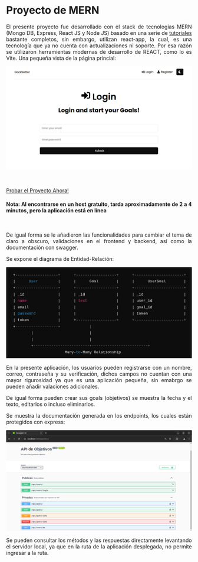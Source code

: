# Proyecto de MERN

<div style="text-align: justify"> 
El presente proyecto fue desarrollado con el stack de tecnologías MERN (Mongo DB, Express, React JS y Node JS) basado en una serie de <a href= "https://www.youtube.com/watch?v=-0exw-9YJBo&list=PLillGF-RfqbbQeVSccR9PGKHzPJSWqcsm" target="_blank">tutoriales</a> bastante completos, sin embargo, utilizan react-app, la cual, es una tecnología que ya no cuenta con actualizaciones ni soporte. Por esa razón se utilizaron herramientas modernas de desarrollo de REACT, como lo es Vite. Una pequeña vista de la página princial:

<br>

![alt text](/img/FrontPage.png)

<br>


<a href= "https://mern-project-0b3t.onrender.com/login" target="_blank"> Probar el Proyecto Ahora!</a> 

<h4>Nota: Al encontrarse en un host gratuito, tarda aproximadamente de 2 a 4 minutos, pero la aplicación está en línea</h4>

<br>

De igual forma se le añadieron las funcionalidades para cambiar el tema de claro a obscuro, validaciones en el frontend y backend, así como la documentación con swagger.

Se expone el diagrama de Entidad-Relación:

   ![alt text](/img/DiagramaER.png)

En la presente aplicación, los usuarios pueden registrarse con un nombre, correo, contraseña y su verificación, dichos campos no cuentan con una mayor rigurosidad ya que es una aplicación pequeña, sin emabrgo se pueden añadir valaciones adicionales.

De igual forma pueden crear sus goals (objetivos) se muestra la fecha y el texto, editarlos o incluso eliminarlos.

Se muestra la documentación generada en los endpoints, los cuales están protegidos con express:

![alt text](/img/Documentacion.png)

Se pueden consultar los métodos y las respuestas directamente levantando el servidor local, ya que en la ruta de la aplicación desplegada, no permite ingresar a la ruta.
</div>